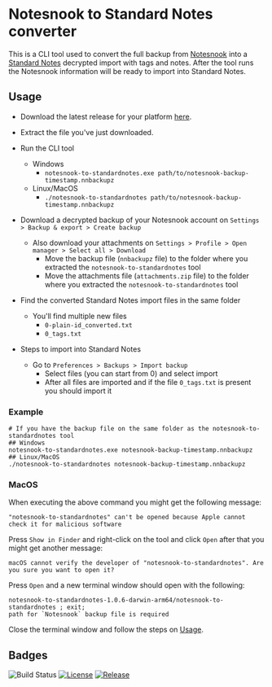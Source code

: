 # Notesnook to Standard Notes converter

This is a CLI tool used to convert the full backup from [Notesnook](https://notesnook.com) into a [Standard Notes](https://standardnotes.com) decrypted import with tags and notes.
After the tool runs the Notesnook information will be ready to import into Standard Notes.

## Usage

- Download the latest release for your platform [here](https://github.com/danielnetop/notesnook-to-standardnotes/releases).
- Extract the file you've just downloaded.
- Run the CLI tool
  - Windows
    - `notesnook-to-standardnotes.exe path/to/notesnook-backup-timestamp.nnbackupz`
  - Linux/MacOS
    - `./notesnook-to-standardnotes path/to/notesnook-backup-timestamp.nnbackupz`
- Download a decrypted backup of your Notesnook account on `Settings > Backup & export > Create backup`
  - Also download your attachments on `Settings > Profile > Open manager > Select all > Download`
    - Move the backup file (`nnbackupz` file) to the folder where you extracted the `notesnook-to-standardnotes` tool
    - Move the attachments file (`attachments.zip` file) to the folder where you extracted the `notesnook-to-standardnotes` tool
- Find the converted Standard Notes import files in the same folder
  - You'll find multiple new files
    - `0-plain-id_converted.txt`
    - `0_tags.txt`

- Steps to import into Standard Notes
  - Go to `Preferences > Backups > Import backup`
    - Select files (you can start from 0) and select import
    - After all files are imported and if the file `0_tags.txt` is present you should import it 

### Example
```
# If you have the backup file on the same folder as the notesnook-to-standardnotes tool
## Windows
notesnook-to-standardnotes.exe notesnook-backup-timestamp.nnbackupz
## Linux/MacOS
./notesnook-to-standardnotes notesnook-backup-timestamp.nnbackupz
```

### MacOS

When executing the above command you might get the following message:

`"notesnook-to-standardnotes" can't be opened because Apple cannot check it for malicious software`

Press `Show in Finder` and right-click on the tool and click `Open` after that you might get another message:

`macOS cannot verify the developer of "notesnook-to-standardnotes". Are you sure you want to open it?`

Press `Open` and a new terminal window should open with the following:
```
notesnook-to-standardnotes-1.0.6-darwin-arm64/notesnook-to-standardnotes ; exit;
path for `Notesnook` backup file is required
```

Close the terminal window and follow the steps on [Usage](#usage).


## Badges

![Build Status](https://github.com/danielnetop/notesnook-to-standardnotes/workflows/Test/badge.svg)
[![License](https://img.shields.io/github/license/danielnetop/notesnook-to-standardnotes)](/LICENSE)
[![Release](https://img.shields.io/github/release/danielnetop/notesnook-to-standardnotes.svg)](https://github.com/danielnetop/notesnook-to-standardnotes/releases/latest)
